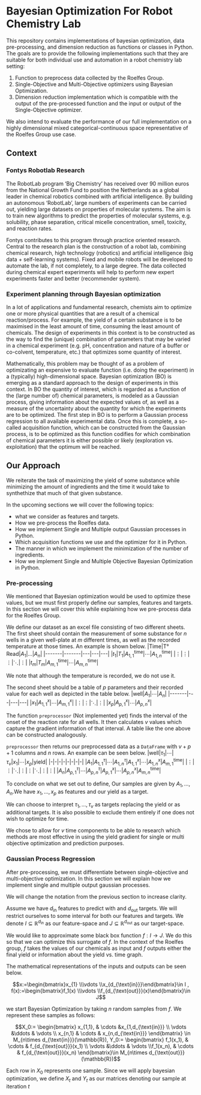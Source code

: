 # Bayesian Optimization For Robot Chemistry Lab
This repository contains implementations of bayesian optimization, data pre-processing, and dimension reduction as functions or classes in Python. The goals are to provide the following implementations such that they are suitable for both individual use and automation in a robot chemistry lab setting:
1. Function to preprocess data collected by the Roelfes Group.
2. Single-Objective and Multi-Objective optimizers using Bayesian Optimization.
3. Dimension reduction implementation which is compatible with the output of the pre-processed function and the input or output of the Single-Objective optimizer.<p>

We also intend to evaluate the performance of our full implementation on a highly dimensional mixed categorical-continuous space representative of the Roelfes Group use case.<p>
## Context
### Fontys Robotlab Research
The RobotLab program ‘Big Chemistry’ has received over 90 million euros from the National Growth Fund to position the Netherlands as a global leader in chemical robotics combined with artificial intelligence. By building an autonomous ‘RobotLab’, large numbers of experiments can be carried out, yielding large datasets on properties of molecular systems. The aim is to train new algorithms to predict the properties of molecular systems, e.g. solubility, phase separation, critical micelle concentration, smell, toxicity, and reaction rates. <p>
Fontys contributes to this program through practice oriented research. Central to the research plan is the construction of a robot lab, combining chemical research, high technology (robotics) and artificial intelligence (big data + self-learning systems). Fixed and mobile robots will be developed to automate the lab, if not completely, to a large degree. The data collected during chemical expert experiments will help to perform new expert experiments faster and better (recommender system).
### Experiment planning through Bayesian optimization
In a lot of applications and fundamental research, chemists aim to optimize one or more physical quantities that are a result of a chemical reaction/process. For example, the yield of a certain substance is to be maximised in the least amount of time, consuming the least amount of chemicals. The design of experiments in this context is to be constructed as the way to find the (unique) combination of parameters that may be varied in a chemical experiment (e.g. pH, concentration and nature of a buffer or co-colvent, temperature, etc.) that optimizes some quantity of interest.<p>
Mathematically, this problem may be thought of as a problem of optimizating an expensive to evaluate function (i.e. doing the experiment) in a (typically) high-dimensional space. Bayesian optimization (BO) is emerging as a standard approach to the design of experiments in this context. In BO the quantity of interest, which is regarded as a function of the (large number of) chemical parameters, is modeled as a Gaussian process, giving information about the expected values of, as well as a measure of the uncertainty about the quantity for which the experiments are to be optimized. The first step in BO is to perform a Gaussian process regression to all available  experimental data. Once this is complete, a so-called acquisition function, which can be constructed from the Gaussian process, is to be optimized as this function codifies for which combination of chemical parameters it is either possible or likely (exploration vs. exploitation) that the optimum will be reached.
## Our Approach
We reiterate the task of maximizing the yield of some substance while minimizing the amount of ingredients and the time it would take to synthethize that much of that given substance.<p>
In the upcoming sections we will cover the following topics:
- what we consider as features and targets.
- How we pre-process the Roelfes data.
- How we implement Single and Multiple output Gaussian processes in Python.
- Which acquisition functions we use and the optimizer for it in Python.
- The manner in which we implement the minimization of the number of ingredients.
- How we implement Single and Multiple Objective Bayesian Optimization in Python.

### Pre-processing
We mentioned that Bayesian optimization would be used to optimize these values, but we must first properly define our samples, features and targets. In this section we will cover this while explaining how we pre-process data for the Roelfes Group.<p>We define our dataset as an excel file consisting of two different sheets. The first sheet should contain the measurement of some substance for $n$ wells in a given well-plate at $m$ different times, as well as the recorded temperature at those times. An example is shown below.
|Time|T° Read|$A_1$|...|$A_n$|
|-------|-------|---|---|---|
|$t_1$|$T_1$|$A_{1,1}^{\text{time}}$|$\cdots$|$A_{1,n}^{\text{time}}$|
|$\vdots$|$\vdots$|$\vdots$|$\ddots$|$\vdots$|
|$t_m$|$T_m$|$A_{m,1}^{\text{time}}$|$\cdots$|$A_{m,n}^{\text{time}}$|

We note that although the temperature is recorded, we do not use it.<p>The second sheet should be a table of $p$ parameters and their recorded value for each well as depicted in the table below. 
|well|$A_1$|$\cdots$|$A_n$|
|-------|---|---|---|
|$x_1$|$A_{1,1}^{x}$|$\cdots$|$A_{m,1}^{x}$|
|$\vdots$|$\vdots$|$\ddots$|$\vdots$|
|$x_p$|$A_{p,1}^{x}$|$\cdots$|$A_{p,n}^{x}$|

The function `preprocessor` (Not implemented yet) finds the interval of the onset of the reaction rate for all wells. It then calculates $v$ values which capture the gradient information of that interval. A table like the one above can be constructed analogously.<p>
`preprocessor` then returns our preprocessed data as a `DataFrame` with $v+p+1$ columns and $n$ rows. An example can be seen below. 
|well|$\tau_1$|$\cdots$|$\tau_v$|$x_1$|$\cdots$|$x_p$|yield|
|-|-|-|-|-|-|-|-|
|$A_1$|$A_{1,1}^{\tau}$|$\cdots$|$A_{1,n}^{\tau}$|$A_{1,1}^{x}$|$\cdots$|$A_{1,n}^{x}$|$A_{m,1}^{\text{time}}$|
|$\vdots$|$\vdots$|$\ddots$|$\vdots$|$\vdots$|$\ddots$|$\vdots$|$\vdots$|
|$A_n$|$A_{p,1}^{\tau}$|$\cdots$|$A_{p,n}^{\tau}$|$A_{p,1}^{x}$|$\cdots$|$A_{p,n}^{x}$|$A_{m,n}^{\text{time}}$|

To conclude on what we set out to define, Our samples are given by $A_1,...,A_n$.We have $x_1,...,x_p$ as features and our yield as a target.<p>
We can choose to interpret $\tau_1,...,\tau_v$ as targets replacing the yield or as additional targets. It is also possible to exclude them entirely if one does not wish to optimize for time.<p>We chose to allow for $v$ time components to be able to research which methods are most effective in using the yield gradient for single or multi objective optimization and prediction purposes.

### Gaussian Process Regression
After pre-processing, we must differentiate between single-objective and multi-objective optimization. In this section we will explain how we implement single and multiple output gaussian processes.<p>We will change the notation from the previous section to increase clarity.<p>Assume we have $d_\text{in}$ features to predict with and $d_\text{out}$ targets. We will restrict ourselves to some interval for both our features and targets. We denote $I\subseteq\mathbb{R}^{d_\text{in}}$ as our feature-space and $J\subseteq\mathbb{R}^{d_\text{out}}$ as our target-space.<p>We would like to approximate some black box function $f:I\to J$. We do this so that we can optimize this surrogate of $f$. In the context of the Roelfes group, $f$ takes the values of our chemicals as input and $f$ outputs either the final yield or information about the yield vs. time graph.<p>The mathematical representations of the inputs and outputs can be seen below.
```math
x:=\begin{bmatrix}x_{1} \\\vdots \\x_{d_{\text{in}}}\end{bmatrix}\in I ,  f(x):=\begin{bmatrix}f_1(x) \\\vdots \\f_{d_{\text{out}}}(x)\end{bmatrix}\in J
```
we start Bayesian Optimization by taking $n$ random samples from $f$. We represent these samples as follows:
```math
X_0:=
\begin{bmatrix}
x_{1,1}, & \cdots &x_{1,d_{\text{in}}} \\ 
\vdots &\ddots & \vdots
\\ x_{n,1} & \cdots & x_{n,d_{\text{in}}}
\end{bmatrix}
\in M_{n\times d_{\text{in}}}(\mathbb{R}),
Y_0:=
\begin{bmatrix}
f_1(x_1), & \cdots & f_{d_{\text{out}}}(x_1) \\ 
\vdots &\ddots & \vdots
\\f_1(x_n), & \cdots & f_{d_{\text{out}}}(x_n)
\end{bmatrix}\in M_{n\times d_{\text{out}}}(\mathbb{R})
```
Each row in $X_0$ represents one sample. Since we will apply bayesian optimization, we define $X_t$ and $Y_t$ as our matrices denoting our sample at iteration $t$